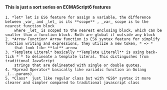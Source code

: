 #### This is just a sort series on ECMAScript6 features

    1. *let* let is ES6 feature for assign a variable, the difference between _var_ and _let_ is its **scope** , _var_ scope is to the nearest function block
        where _let_ is scoped to the nearest enclosing block, which can be smaller than a function block. Both are global if outside any block
    2. *Arrow Function* Arrow function is ES6 syntax feature for simplify function writing and expressions, they utilize a new token, * => * 
        that look like **fat** arrow 
    3. *Template Literal* basically **Template Literall** is using back-tick *`* to delineate a template literal. This distingushes from traditional JavaScript
        strings that are delineated with single or double quotes. 
    4. *Spread Operator* basically like variadic function in Golang _(...params)_ 
    5. *Class*  just like regular class but with *ES6* syntax it more clearer and simpler compared to traditional javascript class 
